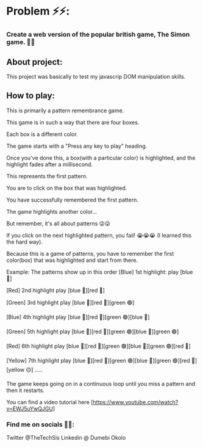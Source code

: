# Problem ⚡⚡:
### Create a web version of the popular british game, The Simon game. 🎲🎲

## About project:
This project was basically to test my javascrip DOM manipulation skills. 

## How to play:
This is primarily a pattern remembrance game.

This game is in such a way that there are four boxes.

Each box is a different color.

The game starts with a "Press any key to play" heading.

Once you've done this, a box(with a particular color) is highlighted, and the highlight fades after a millisecond.

This represents the first pattern.

You are to click on the box that was highlighted.

You have successfully remembered the first pattern.

The game highlights another color...

But remember, it's all about patterns 😜😜

If you click on the next highlighted pattern, you fail! 😭😭😭 (I learned this the hard way).

Because this is a game of patterns, you have to remember the first color(box) that was highlighted and start from there.

Example:
The patterns show up in this order [Blue] 1st highlight: play [blue 🔵]

[Red] 2nd highlight play [blue 🔵][red 🔴]

[Green] 3rd highlight play [blue 🔵][red 🔴][green 🟢]

[Blue] 4th highlight play [blue 🔵][red 🔴][green 🟢][blue 🔵]

[Green] 5th highlight play [blue 🔵][red 🔴][green 🟢][blue 🔵][green 🟢]

[Red] 6th highlight play [blue 🔵][red 🔴][green 🟢][blue 🔵][green 🟢][red 🔴]

[Yellow] 7th highlight play [blue 🔵][red 🔴][green 🟢][blue 🔵][green 🟢][red 🔴][yellow 🟡] .....

The game keeps going on in a continuous loop until you miss a pattern and then it restarts.


You can find a video tutorial here [https://www.youtube.com/watch?v=EWJ5uYwQJGU]


### Find me on socials 🐣🐣:
Twitter  @TheTechSis 
Linkedin @ Dumebi Okolo
